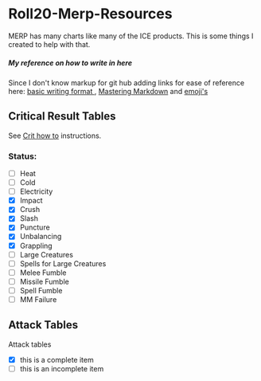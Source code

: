 # Roll20-Merp-Resources
MERP has many charts like many of the ICE products.  This is some things I created to help with that.
##### My reference on how to write in here
Since I don't know markup for git hub adding links for ease of reference here: [basic writing format ](https://docs.github.com/en/github/writing-on-github/basic-writing-and-formatting-syntax), [Mastering Markdown](https://guides.github.com/features/mastering-markdown/) and [emoji's](https://gist.github.com/rxaviers/7360908)
## Critical Result Tables
See [Crit how to](https://github.com/jbogrand/Roll20-Merp-Resources/blob/main/Crit/Crit%20howto.md) instructions. 
### Status:
- [ ] Heat
- [ ] Cold
- [ ] Electricity
- [x] Impact
- [x] Crush
- [x] Slash
- [x] Puncture
- [x] Unbalancing
- [x] Grappling
- [ ] Large Creatures
- [ ] Spells for Large Creatures
- [ ] Melee Fumble
- [ ] Missile Fumble
- [ ] Spell Fumble
- [ ] MM Failure

## Attack Tables

Attack tables
- [x] this is a complete item
- [ ] this is an incomplete item
